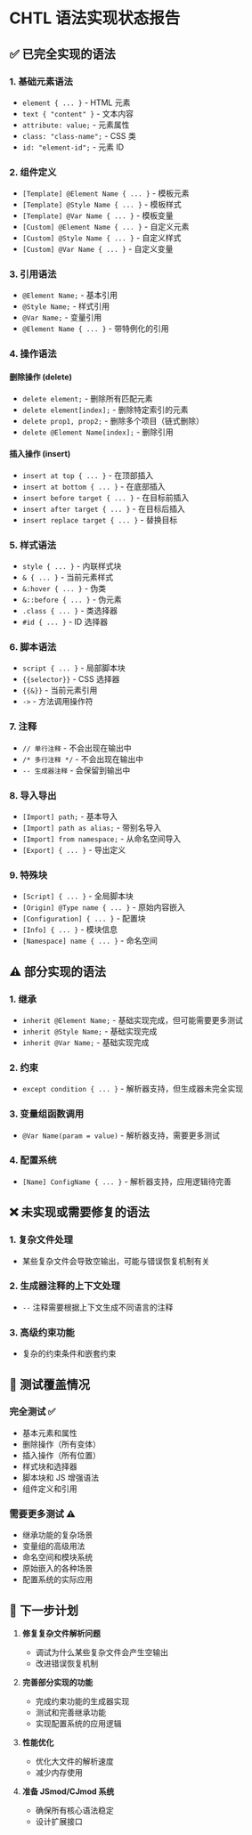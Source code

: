 # CHTL 语法实现状态报告

## ✅ 已完全实现的语法

### 1. 基础元素语法
- `element { ... }` - HTML 元素
- `text { "content" }` - 文本内容
- `attribute: value;` - 元素属性
- `class: "class-name";` - CSS 类
- `id: "element-id";` - 元素 ID

### 2. 组件定义
- `[Template] @Element Name { ... }` - 模板元素
- `[Template] @Style Name { ... }` - 模板样式
- `[Template] @Var Name { ... }` - 模板变量
- `[Custom] @Element Name { ... }` - 自定义元素
- `[Custom] @Style Name { ... }` - 自定义样式
- `[Custom] @Var Name { ... }` - 自定义变量

### 3. 引用语法
- `@Element Name;` - 基本引用
- `@Style Name;` - 样式引用
- `@Var Name;` - 变量引用
- `@Element Name { ... }` - 带特例化的引用

### 4. 操作语法

#### 删除操作 (delete)
- `delete element;` - 删除所有匹配元素
- `delete element[index];` - 删除特定索引的元素
- `delete prop1, prop2;` - 删除多个项目（链式删除）
- `delete @Element Name[index];` - 删除引用

#### 插入操作 (insert)
- `insert at top { ... }` - 在顶部插入
- `insert at bottom { ... }` - 在底部插入
- `insert before target { ... }` - 在目标前插入
- `insert after target { ... }` - 在目标后插入
- `insert replace target { ... }` - 替换目标

### 5. 样式语法
- `style { ... }` - 内联样式块
- `& { ... }` - 当前元素样式
- `&:hover { ... }` - 伪类
- `&::before { ... }` - 伪元素
- `.class { ... }` - 类选择器
- `#id { ... }` - ID 选择器

### 6. 脚本语法
- `script { ... }` - 局部脚本块
- `{{selector}}` - CSS 选择器
- `{{&}}` - 当前元素引用
- `->` - 方法调用操作符

### 7. 注释
- `// 单行注释` - 不会出现在输出中
- `/* 多行注释 */` - 不会出现在输出中
- `-- 生成器注释` - 会保留到输出中

### 8. 导入导出
- `[Import] path;` - 基本导入
- `[Import] path as alias;` - 带别名导入
- `[Import] from namespace;` - 从命名空间导入
- `[Export] { ... }` - 导出定义

### 9. 特殊块
- `[Script] { ... }` - 全局脚本块
- `[Origin] @Type name { ... }` - 原始内容嵌入
- `[Configuration] { ... }` - 配置块
- `[Info] { ... }` - 模块信息
- `[Namespace] name { ... }` - 命名空间

## ⚠️ 部分实现的语法

### 1. 继承
- `inherit @Element Name;` - 基础实现完成，但可能需要更多测试
- `inherit @Style Name;` - 基础实现完成
- `inherit @Var Name;` - 基础实现完成

### 2. 约束
- `except condition { ... }` - 解析器支持，但生成器未完全实现

### 3. 变量组函数调用
- `@Var Name(param = value)` - 解析器支持，需要更多测试

### 4. 配置系统
- `[Name] ConfigName { ... }` - 解析器支持，应用逻辑待完善

## ❌ 未实现或需要修复的语法

### 1. 复杂文件处理
- 某些复杂文件会导致空输出，可能与错误恢复机制有关

### 2. 生成器注释的上下文处理
- `--` 注释需要根据上下文生成不同语言的注释

### 3. 高级约束功能
- 复杂的约束条件和嵌套约束

## 📝 测试覆盖情况

### 完全测试 ✅
- 基本元素和属性
- 删除操作（所有变体）
- 插入操作（所有位置）
- 样式块和选择器
- 脚本块和 JS 增强语法
- 组件定义和引用

### 需要更多测试 ⚠️
- 继承功能的复杂场景
- 变量组的高级用法
- 命名空间和模块系统
- 原始嵌入的各种场景
- 配置系统的实际应用

## 🎯 下一步计划

1. **修复复杂文件解析问题**
   - 调试为什么某些复杂文件会产生空输出
   - 改进错误恢复机制

2. **完善部分实现的功能**
   - 完成约束功能的生成器实现
   - 测试和完善继承功能
   - 实现配置系统的应用逻辑

3. **性能优化**
   - 优化大文件的解析速度
   - 减少内存使用

4. **准备 JSmod/CJmod 系统**
   - 确保所有核心语法稳定
   - 设计扩展接口